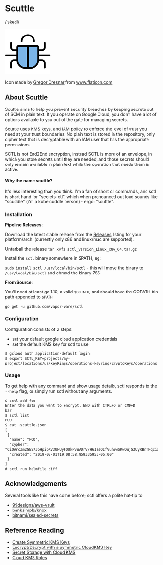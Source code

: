 # Scuttle

/ˈskədl/


<img src="sctl.svg" width="150" height="150" alt="sctl - pronounced scuttle" />

Icon made by [Gregor Cresnar](https://www.flaticon.com/authors/gregor-cresnar) from www.flaticon.com

## About Scuttle

Scuttle aims to help you prevent security breaches by keeping secrets out of
SCM in plain text. If you operate on Google Cloud, you don't have a lot of
options available to you out of the gate for managing secrets.

Scuttle uses KMS keys, and IAM policy to enforce the level of trust you need
at your trust boundaries. No plain text is stored in the repository, only cipher
text that is decryptable with an IAM user that has the appropriate permissions.

SCTL is not End2End encryption, instead SCTL is more of an envelope, in which
you store secrets until they are needed, and those secrets should only remain
available in plain text while the operation that needs them is active.

#### Why the name scuttle?

It's less interesting than you think. I'm a fan of short cli commands, and
sctl is short hand for "secrets-ctl", which when pronounced out loud sounds
like "scuddle" (i'm a kube cuddle person) - ergo: "scuttle".


### Installation

**Pipeline Releases**:

Download the latest stable release from the [Releases](https://github.com/vapor-ware/sctl/releases)
listing for your platform/arch. (currently only x86 and linux/mac are supported).

Untarball the release `tar xvfz sctl_version_Linux_x86_64.tar.gz`

Install the `sctl` binary somewhere in $PATH, eg:

`sudo install sctl /usr/local/bin/sctl` - this will move the binary to `/usr/local/bin/sctl` and chmod the binary 755

**From Source**:

You'll need at least go 1.10, a valid `$GOPATH`, and should have the GOPATH
bin path appended to `$PATH`

```
go get -u github.com/vapor-ware/sctl
```


### Configuration

Configuration consists of 2 steps:

- set your default google cloud application credentials
- set the default KMS key for sctl to use

```
$ gcloud auth application-default login
$ export SCTL_KEY=projects/my-project/locations/us/keyRings/operations-keyring/cryptoKeys/operations
```

### Usage

To get help with any command and show usage details, sctl responds to the `--help`
flag, or simply run sctl without any arguments.

```
$ sctl add foo
Enter the data you want to encrypt. END with CTRL+D or CMD+D
bar
$ sctl list
FOO
$ cat .scuttle.json
[
 {
  "name": "FOO",
  "cypher": "CiQArcZm2GES73oHpipKV3UHUyFOUkPvWADrV/H6IssOIfVuh9wSKwDujG3UyRBnTFqciamPsK0x8UIaq6kzsYlhPoA9YHCzh0pd3KOJFpkvQqI=",
  "created": "2019-05-01T19:08:58.959335955-05:00"
 }
]
# sctl run helmfile diff
```

## Acknowledgements

Several tools like this have come before; sctl offers a polite hat-tip to
- [99designs/aws-vault](https://github.com/99designs/aws-vault)
- [banksimple/knox](#)
- [bitnami/sealed-secrets](https://github.com/bitnami/sealed-secrets)

## Reference Reading

- [Create Symmetric KMS Keys](https://cloud.google.com/kms/docs/creating-keys)
- [Encrypt/Decrypt with a symmetric CloudKMS Key](https://cloud.google.com/kms/docs/encrypt-decrypt)
- [Secret Storage with Cloud KMS](https://cloud.google.com/kms/docs/store-secrets)
- [Cloud KMS Roles](https://cloud.google.com/iam/docs/understanding-roles#cloud-kms-roles)
